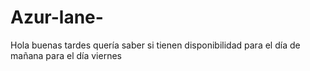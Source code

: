 # Azur-lane-
Hola buenas tardes quería saber si tienen disponibilidad para el día de mañana para el día viernes 

